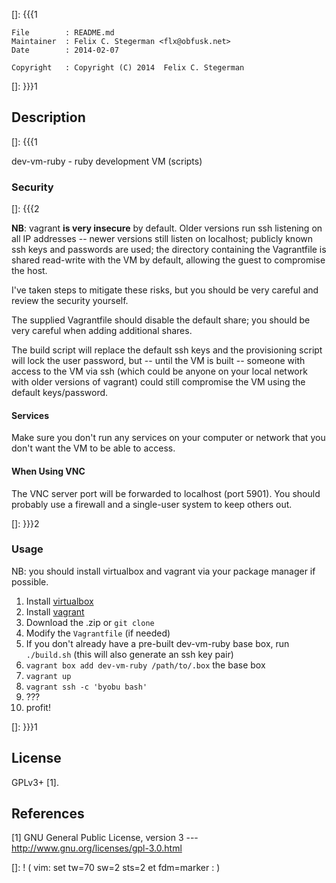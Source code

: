 []: {{{1

    File        : README.md
    Maintainer  : Felix C. Stegerman <flx@obfusk.net>
    Date        : 2014-02-07

    Copyright   : Copyright (C) 2014  Felix C. Stegerman

[]: }}}1

## Description
[]: {{{1

  dev-vm-ruby - ruby development VM (scripts)

### Security

[]: {{{2

  **NB**: vagrant **is very insecure** by default.  Older versions run
  ssh listening on all IP addresses -- newer versions still listen on
  localhost; publicly known ssh keys and passwords are used; the
  directory containing the Vagrantfile is shared read-write with the
  VM by default, allowing the guest to compromise the host.

  I've taken steps to mitigate these risks, but you should be very
  careful and review the security yourself.

  The supplied Vagrantfile should disable the default share; you
  should be very careful when adding additional shares.

  The build script will replace the default ssh keys and the
  provisioning script will lock the user password, but -- until the VM
  is built -- someone with access to the VM via ssh (which could be
  anyone on your local network with older versions of vagrant) could
  still compromise the VM using the default keys/password.

#### Services

  Make sure you don't run any services on your computer or network
  that you don't want the VM to be able to access.

#### When Using VNC

  The VNC server port will be forwarded to localhost (port 5901).  You
  should probably use a firewall and a single-user system to keep
  others out.

[]: }}}2

### Usage

  NB: you should install virtualbox and vagrant via your package
  manager if possible.

  1.  Install [virtualbox](https://www.virtualbox.org)
  2.  Install [vagrant](https://www.vagrantup.com)
  3.  Download the .zip or `git clone`
  4.  Modify the `Vagrantfile` (if needed)
  5.  If you don't already have a pre-built dev-vm-ruby base box, run
      `./build.sh` (this will also generate an ssh key pair)
  6.  `vagrant box add dev-vm-ruby /path/to/.box` the base box
  7.  `vagrant up`
  8.  `vagrant ssh -c 'byobu bash'`
  9.  ???
  10. profit!

[]: }}}1

## License

  GPLv3+ [1].

## References

  [1] GNU General Public License, version 3
  --- http://www.gnu.org/licenses/gpl-3.0.html

[]: ! ( vim: set tw=70 sw=2 sts=2 et fdm=marker : )

